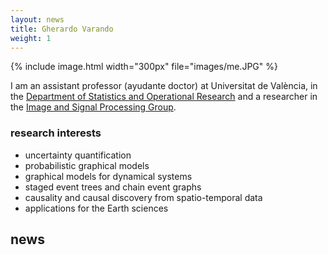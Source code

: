 ```yaml
---
layout: news
title: Gherardo Varando 
weight: 1
---
```


{% include image.html width="300px" file="images/me.JPG" %}

I am an assistant professor (ayudante doctor) at Universitat de València,
in the [Department of Statistics and Operational Research](https://www.uv.es/uvweb/statistics-operational-research-department/en/department-statistics-operational-research-1285857926292.html)
and a researcher in the 
[Image and Signal Processing Group](https://www.isp.uv.es).

### research interests

- uncertainty quantification
- probabilistic graphical models
- graphical models for dynamical systems
- staged event trees and chain event graphs
- causality and causal discovery from spatio-temporal data
- applications for the Earth sciences

## news  
